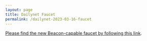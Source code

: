 ```yaml
---
layout: page
title: Dailynet Faucet
permalink: /dailynet-2023-03-16-faucet
---
```


[Please find the new Beacon-capable faucet by following this link](https://faucet.dailynet-2023-03-16.teztnets.xyz).
